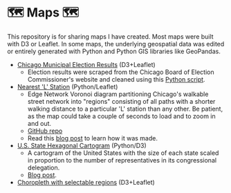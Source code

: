 # 🗺️ Maps 🗺️
This repository is for sharing maps I have created. Most maps were built with D3 or Leaflet. In some maps, the underlying geospatial data was edited or entirely generated with Python and Python GIS libraries like GeoPandas.

* [Chicago Municipal Election Results](https://spencerchan.github.io/chi-election-results-map/) (D3+Leaflet)
  * Election results were scraped from the Chicago Board of Election Commissioner's website and cleaned using this [Python script](https://github.com/spencerchan/chicago-elections-scraper).
* [Nearest 'L' Station](https://spencerchan.github.io/nearest-L-station/index.html) (Python/Leaflet)
	* Edge Network Voronoi diagram partitioning Chicago's walkable street network into "regions" consisting of all paths with a shorter walking distance to a particular 'L' station than any other. Be patient, as the map could take a couple of seconds to load and to zoom in and out.
	* [GitHub repo](https://github.com/spencerchan/nearest-L-station)
	* Read this [blog post](https://spencerchan.github.io/data-blog/computing-a-network-voronoi-diagram.html) to learn how it was made.
* [U.S. State Hexagonal Cartogram](https://bl.ocks.org/spencerchan/222736951b6a8f63bba50b7e8566417d) (Python/D3)
	* A cartogram of the United States with the size of each state scaled in proportion to the number of representatives in its congressional delegation.
	* [Blog post](https://spencerchan.github.io/data-blog/building-a-hexagonal-cartogram.html).
* [Choropleth with selectable regions](https://spencerchan.github.io/maps/selectable-regions.html) (D3+Leaflet)